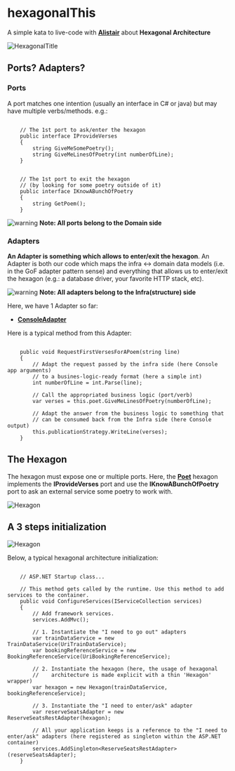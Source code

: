 # hexagonalThis
A simple kata to live-code with [__Alistair__](http://alistair.cockburn.us/) about __Hexagonal Architecture__


![HexagonalTitle](https://github.com/tpierrain/hexagonalThis/blob/confCallWithAlistair/HexagonalInANutshell.png?raw=true)


## Ports? Adapters?

### Ports
A port matches one intention (usually an interface in C# or java) but may have multiple verbs/methods. e.g.:

````CSharp

    // The 1st port to ask/enter the hexagon
    public interface IProvideVerses
    {
        string GiveMeSomePoetry();
        string GiveMeLinesOfPoetry(int numberOfLine);
    }


    // The 1st port to exit the hexagon 
    // (by looking for some poetry outside of it)
    public interface IKnowABunchOfPoetry
    {
        string GetPoem();
    }

````


![warning](https://github.com/tpierrain/hexagonalThis/blob/confCallWithAlistair/warning.png?raw=true)  __Note: All ports belong to the Domain side__


### Adapters
__An Adapter is something which allows to enter/exit the hexagon__. An Adapter is both our code which maps the infra <-> domain data models (i.e. in the GoF adapter pattern sense) and everything that allows us to enter/exit the hexagon (e.g.: a database driver, your favorite HTTP stack, etc).

![warning](https://github.com/tpierrain/hexagonalThis/blob/confCallWithAlistair/warning.png?raw=true)  __Note: All adapters belong to the Infra(structure) side__



Here, we have 1 Adapter so far:
 - [__ConsoleAdapter__](https://github.com/tpierrain/hexagonalThis/blob/confCallWithAlistair/HexagonalThis.Console/Adapters/ConsoleAdapter.cs)

Here is a typical method from this Adapter:

````CSharp

    public void RequestFirstVersesForAPoem(string line)
    {
        // Adapt the request passed by the infra side (here Console app arguments) 
        // to a busines-logic-ready format (here a simple int)
        int numberOfLine = int.Parse(line);

        // Call the appropriated business logic (port/verb)
        var verses = this.poet.GiveMeLinesOfPoetry(numberOfLine);

        // Adapt the answer from the business logic to something that
        // can be consumed back from the Infra side (here Console output)
        this.publicationStrategy.WriteLine(verses);
    }

````

## The Hexagon

The hexagon must expose one or multiple ports. Here, the [__Poet__](https://github.com/tpierrain/hexagonalThis/blob/confCallWithAlistair/HexagonalThis.Domain/Poet.cs#L13) hexagon implements the __IProvideVerses__ port and use the __IKnowABunchOfPoetry__ port to ask an external service some poetry to work with.

![Hexagon](https://github.com/tpierrain/hexagonalThis/blob/confCallWithAlistair/HexagonalThis.png?raw=true)


## A 3 steps initialization

![Hexagon](https://github.com/tpierrain/hexagonalThis/blob/confCallWithAlistair/A3StepsInitialization.PNG?raw=true)

Below, a typical hexagonal architecture initialization:


````CSharp

    // ASP.NET Startup class...

    // This method gets called by the runtime. Use this method to add services to the container.
    public void ConfigureServices(IServiceCollection services)
    {
        // Add framework services.
        services.AddMvc();

        // 1. Instantiate the "I need to go out" adapters
        var trainDataService = new TrainDataService(UriTrainDataService);
        var bookingReferenceService = new BookingReferenceService(UriBookingReferenceService);

        // 2. Instantiate the hexagon (here, the usage of hexagonal 
        //    architecture is made explicit with a thin 'Hexagon' wrapper)
        var hexagon = new Hexagon(trainDataService, bookingReferenceService);

        // 3. Instantiate the "I need to enter/ask" adapter
        var reserveSeatsAdapter = new ReserveSeatsRestAdapter(hexagon);

        // All your application keeps is a reference to the "I need to enter/ask" adapters (here registered as singleton within the ASP.NET container)
        services.AddSingleton<ReserveSeatsRestAdapter>(reserveSeatsAdapter);
    }

````